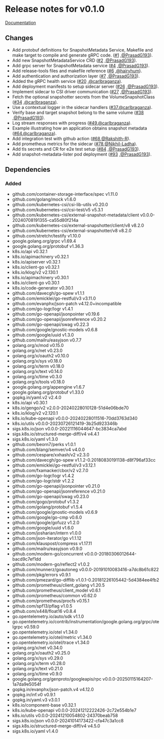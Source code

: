 # Release notes for v0.1.0

[Documentation](https://kubernetes-csi.github.io)

## Changes

- Add protobuf definitions for SnapshotMetadata Service, Makefile and make target to compile and generate gRPC code. ([#1](https://github.com/kubernetes-csi/external-snapshot-metadata/pull/1) ,[@PrasadG193](https://github.com/PrasadG193)).
- Add new SnapshotMetadataService CRD ([#2](https://github.com/kubernetes-csi/external-snapshot-metadata/pull/2) ,[@PrasadG193](https://github.com/PrasadG193)).
- Add grpc server for SnapshotMetadata service ([#4](https://github.com/kubernetes-csi/external-snapshot-metadata/pull/4) ,[@PrasadG193](https://github.com/PrasadG193)).
- Add release-tools files and makefile reference ([#6](https://github.com/kubernetes-csi/external-snapshot-metadata/pull/6) ,[@hairyhum](https://github.com/hairyhum)).
- Add authentication and authorization layer ([#7](https://github.com/kubernetes-csi/external-snapshot-metadata/pull/7) ,[@PrasadG193](https://github.com/PrasadG193)).
- Added the gRPC health service ([#20](https://github.com/kubernetes-csi/external-snapshot-metadata/pull/20) ,[@carlbraganza](https://github.com/carlbraganza)).
- Add deployment manifests to setup sidecar server ([#26](https://github.com/kubernetes-csi/external-snapshot-metadata/pull/26) ,[@PrasadG193](https://github.com/PrasadG193)).
- Implement sidecar to CSI driver communication ([#27](https://github.com/kubernetes-csi/external-snapshot-metadata/pull/27) ,[@PrasadG193](https://github.com/PrasadG193)).
- Fetch the optional snapshotter secrets from the VolumeSnapshotClass ([#34](https://github.com/kubernetes-csi/external-snapshot-metadata/pull/34) ,[@carlbraganza](https://github.com/carlbraganza)).
- Use a contextual logger in the sidecar handlers ([#37](https://github.com/kubernetes-csi/external-snapshot-metadata/pull/37),[@carlbraganza](https://github.com/carlbraganza)).
- Verify base and target snapshot belong to the same volume ([#38](https://github.com/kubernetes-csi/external-snapshot-metadata/pull/38) ,[@PrasadG193](https://github.com/PrasadG193)).
- Log stream responses with progress ([#49](https://github.com/kubernetes-csi/external-snapshot-metadata/pull/49),[@carlbraganza](https://github.com/carlbraganza)).
- Example illustrating how an application obtains snapshot metadata ([#64](https://github.com/kubernetes-csi/external-snapshot-metadata/pull/64),[@carlbraganza](https://github.com/carlbraganza)).
- Add integration test with github action ([#68](https://github.com/kubernetes-csi/external-snapshot-metadata/pull/68),[@Rakshith-R](https://github.com/Rakshith-R)).
- Add prometheus metrics for the sidecar ([#78](https://github.com/kubernetes-csi/external-snapshot-metadata/pull/78),[@Nikhil-Ladha](https://github.com/Nikhil-Ladha)).
- Add tls secrets and CR for e2e test setup ([#84](https://github.com/kubernetes-csi/external-snapshot-metadata/pull/84) ,[@PrasadG193](https://github.com/PrasadG193)).
- Add snapshot-metadata-lister pod deployment ([#93](https://github.com/kubernetes-csi/external-snapshot-metadata/pull/93) ,[@PrasadG193](https://github.com/PrasadG193)).

## Dependencies

### Added
- github.com/container-storage-interface/spec v1.11.0
- github.com/golang/mock v1.6.0
- github.com/kubernetes-csi/csi-lib-utils v0.20.0
- github.com/kubernetes-csi/csi-test/v5 v5.3.1
- github.com/kubernetes-csi/external-snapshot-metadata/client v0.0.0-20240708191355-ca55d80f214a
- github.com/kubernetes-csi/external-snapshotter/client/v8 v8.2.0
- github.com/kubernetes-csi/external-snapshotter/v8 v8.2.0
- github.com/stretchr/testify v1.10.0
- google.golang.org/grpc v1.69.4
- google.golang.org/protobuf v1.36.3
- k8s.io/api v0.32.1
- k8s.io/apimachinery v0.32.1
- k8s.io/apiserver v0.32.1
- k8s.io/client-go v0.32.1
- k8s.io/klog/v2 v2.130.1
- k8s.io/apimachinery v0.30.1
- k8s.io/client-go v0.30.1
- k8s.io/code-generator v0.30.1
- github.com/davecgh/go-spew v1.1.1
- github.com/emicklei/go-restful/v3 v3.11.0
- github.com/evanphx/json-patch v4.12.0+incompatible
- github.com/go-logr/logr v1.4.1
- github.com/go-openapi/jsonpointer v0.19.6
- github.com/go-openapi/jsonreference v0.20.2
- github.com/go-openapi/swag v0.22.3
- github.com/google/gnostic-models v0.6.8
- github.com/google/uuid v1.3.0
- github.com/mailru/easyjson v0.7.7
- golang.org/x/mod v0.15.0
- golang.org/x/net v0.23.0
- golang.org/x/oauth2 v0.10.0
- golang.org/x/sys v0.18.0
- golang.org/x/term v0.18.0
- golang.org/x/text v0.14.0
- golang.org/x/time v0.3.0
- golang.org/x/tools v0.18.0
- google.golang.org/appengine v1.6.7
- google.golang.org/protobuf v1.33.0
- gopkg.in/yaml.v2 v2.4.0
- k8s.io/api v0.30.1
- k8s.io/gengo/v2 v2.0.0-20240228010128-51d4e06bde70
- k8s.io/klog/v2 v2.120.1
- k8s.io/kube-openapi v0.0.0-20240228011516-70dd3763d340
- k8s.io/utils v0.0.0-20230726121419-3b25d923346b
- sigs.k8s.io/json v0.0.0-20221116044647-bc3834ca7abd
- sigs.k8s.io/structured-merge-diff/v4 v4.4.1
- sigs.k8s.io/yaml v1.3.0
- github.com/beorn7/perks v1.0.1
- github.com/blang/semver/v4 v4.0.0
- github.com/cespare/xxhash/v2 v2.3.0
- github.com/davecgh/go-spew v1.1.2-0.20180830191138-d8f796af33cc
- github.com/emicklei/go-restful/v3 v3.12.1
- github.com/fxamacker/cbor/v2 v2.7.0
- github.com/go-logr/logr v1.4.2
- github.com/go-logr/stdr v1.2.2
- github.com/go-openapi/jsonpointer v0.21.0
- github.com/go-openapi/jsonreference v0.21.0
- github.com/go-openapi/swag v0.23.0
- github.com/gogo/protobuf v1.3.2
- github.com/golang/protobuf v1.5.4
- github.com/google/gnostic-models v0.6.9
- github.com/google/go-cmp v0.6.0
- github.com/google/gofuzz v1.2.0
- github.com/google/uuid v1.6.0
- github.com/josharian/intern v1.0.0
- github.com/json-iterator/go v1.1.12
- github.com/klauspost/compress v1.17.11
- github.com/mailru/easyjson v0.9.0
- github.com/modern-go/concurrent v0.0.0-20180306012644-bacd9c7ef1dd
- github.com/modern-go/reflect2 v1.0.2
- github.com/munnerz/goautoneg v0.0.0-20191010083416-a7dc8b61c822
- github.com/pkg/errors v0.9.1
- github.com/pmezard/go-difflib v1.0.1-0.20181226105442-5d4384ee4fb2
- github.com/prometheus/client_golang v1.20.5
- github.com/prometheus/client_model v0.6.1
- github.com/prometheus/common v0.62.0
- github.com/prometheus/procfs v0.15.1
- github.com/spf13/pflag v1.0.5
- github.com/x448/float16 v0.8.4
- go.opentelemetry.io/auto/sdk v1.1.0
- go.opentelemetry.io/contrib/instrumentation/google.golang.org/grpc/otelgrpc v0.59.0
- go.opentelemetry.io/otel v1.34.0
- go.opentelemetry.io/otel/metric v1.34.0
- go.opentelemetry.io/otel/trace v1.34.0
- golang.org/x/net v0.34.0
- golang.org/x/oauth2 v0.25.0
- golang.org/x/sys v0.29.0
- golang.org/x/term v0.28.0
- golang.org/x/text v0.21.0
- golang.org/x/time v0.9.0
- google.golang.org/genproto/googleapis/rpc v0.0.0-20250115164207-1a7da9e5054f
- gopkg.in/evanphx/json-patch.v4 v4.12.0
- gopkg.in/inf.v0 v0.9.1
- gopkg.in/yaml.v3 v3.0.1
- k8s.io/component-base v0.32.1
- k8s.io/kube-openapi v0.0.0-20241212222426-2c72e554b1e7
- k8s.io/utils v0.0.0-20241210054802-24370beab758
- sigs.k8s.io/json v0.0.0-20241014173422-cfa47c3a1cc8
- sigs.k8s.io/structured-merge-diff/v4 v4.5.0
- sigs.k8s.io/yaml v1.4.0
